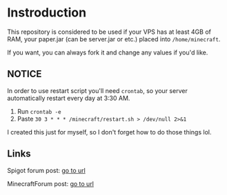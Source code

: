 # Instroduction

This repository is considered to be used if your VPS has at least 4GB of RAM, your paper.jar (can be server.jar or etc.) placed into `/home/minecraft`.

If you want, you can always fork it and change any values if you'd like.

## NOTICE

In order to use restart script you'll need `crontab`, so your server automatically restart every day at 3:30 AM.

1. Run `crontab -e`
2. Paste `30 3 * * * /minecraft/restart.sh > /dev/null 2>&1`

I created this just for myself, so I don't forget how to do those things lol.

## Links
Spigot forum post: [go to url](https://www.spigotmc.org/threads/cron-job-to-restart-servers.156728/)

MinecraftForum post: [go to url](https://www.minecraftforum.net/forums/support/server-support-and/1917504-auto-restart-script-linux-bukkit-maintenance-cron)
